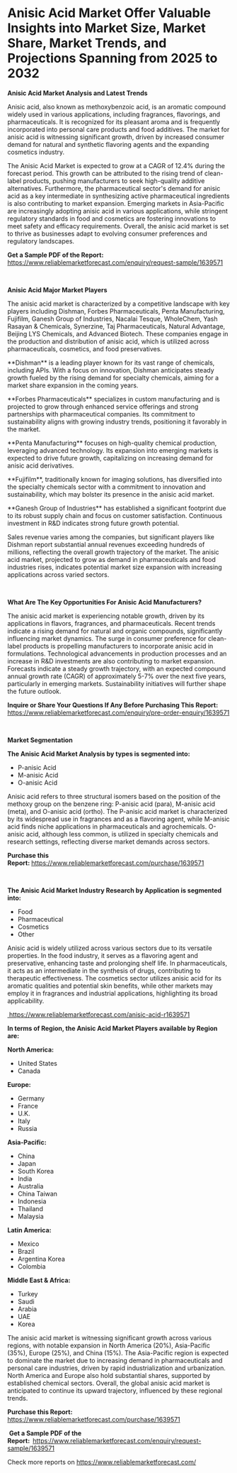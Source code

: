 <p><h1>Anisic Acid Market Offer Valuable Insights into Market Size, Market Share, Market Trends, and Projections Spanning from 2025 to 2032</h1></p><p><strong>Anisic Acid Market Analysis and Latest Trends</strong></p>
<p><p>Anisic acid, also known as methoxybenzoic acid, is an aromatic compound widely used in various applications, including fragrances, flavorings, and pharmaceuticals. It is recognized for its pleasant aroma and is frequently incorporated into personal care products and food additives. The market for anisic acid is witnessing significant growth, driven by increased consumer demand for natural and synthetic flavoring agents and the expanding cosmetics industry.</p><p>The Anisic Acid Market is expected to grow at a CAGR of 12.4% during the forecast period. This growth can be attributed to the rising trend of clean-label products, pushing manufacturers to seek high-quality additive alternatives. Furthermore, the pharmaceutical sector's demand for anisic acid as a key intermediate in synthesizing active pharmaceutical ingredients is also contributing to market expansion. Emerging markets in Asia-Pacific are increasingly adopting anisic acid in various applications, while stringent regulatory standards in food and cosmetics are fostering innovations to meet safety and efficacy requirements. Overall, the anisic acid market is set to thrive as businesses adapt to evolving consumer preferences and regulatory landscapes.</p></p>
<p><strong>Get a Sample PDF of the Report:&nbsp;</strong> <a href="https://www.reliablemarketforecast.com/enquiry/request-sample/1639571?utm_campaign=2122&utm_medium=2&utm_source=Github&utm_content=ia&utm_term=30012025&utm_id=anisic-acid">https://www.reliablemarketforecast.com/enquiry/request-sample/1639571</a></p>
<p>&nbsp;</p>
<p><strong>Anisic Acid Major Market Players</strong></p>
<p><p>The anisic acid market is characterized by a competitive landscape with key players including Dishman, Forbes Pharmaceuticals, Penta Manufacturing, Fujifilm, Ganesh Group of Industries, Nacalai Tesque, WholeChem, Yash Rasayan & Chemicals, Synerzine, Taj Pharmaceuticals, Natural Advantage, Beijing LYS Chemicals, and Advanced Biotech. These companies engage in the production and distribution of anisic acid, which is utilized across pharmaceuticals, cosmetics, and food preservatives.</p><p>**Dishman** is a leading player known for its vast range of chemicals, including APIs. With a focus on innovation, Dishman anticipates steady growth fueled by the rising demand for specialty chemicals, aiming for a market share expansion in the coming years.</p><p>**Forbes Pharmaceuticals** specializes in custom manufacturing and is projected to grow through enhanced service offerings and strong partnerships with pharmaceutical companies. Its commitment to sustainability aligns with growing industry trends, positioning it favorably in the market.</p><p>**Penta Manufacturing** focuses on high-quality chemical production, leveraging advanced technology. Its expansion into emerging markets is expected to drive future growth, capitalizing on increasing demand for anisic acid derivatives.</p><p>**Fujifilm**, traditionally known for imaging solutions, has diversified into the specialty chemicals sector with a commitment to innovation and sustainability, which may bolster its presence in the anisic acid market.</p><p>**Ganesh Group of Industries** has established a significant footprint due to its robust supply chain and focus on customer satisfaction. Continuous investment in R&D indicates strong future growth potential.</p><p>Sales revenue varies among the companies, but significant players like Dishman report substantial annual revenues exceeding hundreds of millions, reflecting the overall growth trajectory of the market. The anisic acid market, projected to grow as demand in pharmaceuticals and food industries rises, indicates potential market size expansion with increasing applications across varied sectors.</p></p>
<p>&nbsp;</p>
<p><strong>What Are The Key Opportunities For Anisic Acid Manufacturers?</strong></p>
<p><p>The anisic acid market is experiencing notable growth, driven by its applications in flavors, fragrances, and pharmaceuticals. Recent trends indicate a rising demand for natural and organic compounds, significantly influencing market dynamics. The surge in consumer preference for clean-label products is propelling manufacturers to incorporate anisic acid in formulations. Technological advancements in production processes and an increase in R&D investments are also contributing to market expansion. Forecasts indicate a steady growth trajectory, with an expected compound annual growth rate (CAGR) of approximately 5-7% over the next five years, particularly in emerging markets. Sustainability initiatives will further shape the future outlook.</p></p>
<p><strong>Inquire or Share Your Questions If Any Before Purchasing This Report:</strong> <a href="https://www.reliablemarketforecast.com/enquiry/pre-order-enquiry/1639571?utm_campaign=2122&utm_medium=2&utm_source=Github&utm_content=ia&utm_term=30012025&utm_id=anisic-acid">https://www.reliablemarketforecast.com/enquiry/pre-order-enquiry/1639571</a></p>
<p>&nbsp;</p>
<p><strong>Market Segmentation</strong></p>
<p><strong>The Anisic Acid Market Analysis by types is segmented into:</strong></p>
<p><ul><li>P-anisic Acid</li><li>M-anisic Acid</li><li>O-anisic Acid</li></ul></p>
<p><p>Anisic acid refers to three structural isomers based on the position of the methoxy group on the benzene ring: P-anisic acid (para), M-anisic acid (meta), and O-anisic acid (ortho). The P-anisic acid market is characterized by its widespread use in fragrances and as a flavoring agent, while M-anisic acid finds niche applications in pharmaceuticals and agrochemicals. O-anisic acid, although less common, is utilized in specialty chemicals and research settings, reflecting diverse market demands across sectors.</p></p>
<p><strong>Purchase this Report:&nbsp;</strong><a href="https://www.reliablemarketforecast.com/purchase/1639571?utm_campaign=2122&utm_medium=2&utm_source=Github&utm_content=ia&utm_term=30012025&utm_id=anisic-acid">https://www.reliablemarketforecast.com/purchase/1639571</a></p>
<p>&nbsp;</p>
<p><strong>The Anisic Acid Market Industry Research by Application is segmented into:</strong></p>
<p><ul><li>Food</li><li>Pharmaceutical</li><li>Cosmetics</li><li>Other</li></ul></p>
<p><p>Anisic acid is widely utilized across various sectors due to its versatile properties. In the food industry, it serves as a flavoring agent and preservative, enhancing taste and prolonging shelf life. In pharmaceuticals, it acts as an intermediate in the synthesis of drugs, contributing to therapeutic effectiveness. The cosmetics sector utilizes anisic acid for its aromatic qualities and potential skin benefits, while other markets may employ it in fragrances and industrial applications, highlighting its broad applicability.</p></p>
<p><a href="https://www.reliablemarketforecast.com/anisic-acid-r1639571?utm_campaign=2122&utm_medium=2&utm_source=Github&utm_content=ia&utm_term=30012025&utm_id=anisic-acid">&nbsp;https://www.reliablemarketforecast.com/anisic-acid-r1639571</a></p>
<p><strong>In terms of Region, the Anisic Acid Market Players available by Region are:</strong></p>
<p>
    <p> <strong> North America: </strong>
        <ul>
            <li>United States</li>
            <li>Canada</li>
        </ul>
        </p> 
    <p> <strong> Europe: </strong>
        <ul>
            <li>Germany</li>
            <li>France</li>
            <li>U.K.</li>
            <li>Italy</li>
            <li>Russia</li>
        </ul>
        </p> 
    <p> <strong> Asia-Pacific: </strong>
        <ul>
            <li>China</li>
            <li>Japan</li>
            <li>South Korea</li>
            <li>India</li>
            <li>Australia</li>
            <li>China Taiwan</li>
            <li>Indonesia</li>
            <li>Thailand</li>
            <li>Malaysia</li>
        </ul>
        </p> 
    <p> <strong> Latin America: </strong>
        <ul>
            <li>Mexico</li>
            <li>Brazil</li>
            <li>Argentina Korea</li>
            <li>Colombia</li>
        </ul>
        </p> 
    <p> <strong> Middle East & Africa: </strong>
        <ul>
            <li>Turkey</li>
            <li>Saudi</li>
            <li>Arabia</li>
            <li>UAE</li>
            <li>Korea</li>
        </ul>
    </p>
    </p>
<p><p>The anisic acid market is witnessing significant growth across various regions, with notable expansion in North America (20%), Asia-Pacific (35%), Europe (25%), and China (15%). The Asia-Pacific region is expected to dominate the market due to increasing demand in pharmaceuticals and personal care industries, driven by rapid industrialization and urbanization. North America and Europe also hold substantial shares, supported by established chemical sectors. Overall, the global anisic acid market is anticipated to continue its upward trajectory, influenced by these regional trends.</p></p>
<p><strong>Purchase this Report: </strong><a href="https://www.reliablemarketforecast.com/purchase/1639571?utm_campaign=2122&utm_medium=2&utm_source=Github&utm_content=ia&utm_term=30012025&utm_id=anisic-acid">https://www.reliablemarketforecast.com/purchase/1639571</a></p>
<p>&nbsp;<strong>Get a Sample PDF of the Report:&nbsp;&nbsp;</strong><a href="https://www.reliablemarketforecast.com/enquiry/request-sample/1639571?utm_campaign=2122&utm_medium=2&utm_source=Github&utm_content=ia&utm_term=30012025&utm_id=anisic-acid">https://www.reliablemarketforecast.com/enquiry/request-sample/1639571</a></p>
<p><strong></strong></p>
<p>Check more reports on <a href="https://www.reliablemarketforecast.com/?utm_campaign=2122&utm_medium=2&utm_source=Github&utm_content=ia&utm_term=30012025&utm_id=anisic-acid">https://www.reliablemarketforecast.com/</a></p>